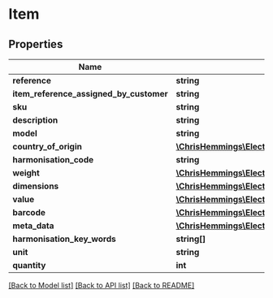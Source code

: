 # Item

## Properties
Name | Type | Description | Notes
------------ | ------------- | ------------- | -------------
**reference** | **string** |  | [optional] 
**item_reference_assigned_by_customer** | **string** |  | [optional] 
**sku** | **string** |  | [optional] 
**description** | **string** |  | 
**model** | **string** |  | [optional] 
**country_of_origin** | [**\ChrisHemmings\Electio\Client\Model\Country**](Country.md) |  | 
**harmonisation_code** | **string** |  | [optional] 
**weight** | [**\ChrisHemmings\Electio\Client\Model\Weight**](Weight.md) |  | 
**dimensions** | [**\ChrisHemmings\Electio\Client\Model\Dimensions**](Dimensions.md) |  | 
**value** | [**\ChrisHemmings\Electio\Client\Model\Money**](Money.md) |  | 
**barcode** | [**\ChrisHemmings\Electio\Client\Model\Barcode**](Barcode.md) |  | [optional] 
**meta_data** | [**\ChrisHemmings\Electio\Client\Model\MetaData[]**](MetaData.md) |  | [optional] 
**harmonisation_key_words** | **string[]** |  | [optional] 
**unit** | **string** |  | [optional] 
**quantity** | **int** |  | [optional] 

[[Back to Model list]](../README.md#documentation-for-models) [[Back to API list]](../README.md#documentation-for-api-endpoints) [[Back to README]](../README.md)


